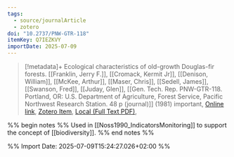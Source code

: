 ```yaml
---
tags:
  - source/journalArticle
  - zotero
doi: "10.2737/PNW-GTR-118"
itemKey: Q7IEZKVY
importDate: 2025-07-09
---
```

>[!metadata]+
> Ecological characteristics of old-growth Douglas-fir forests.
> [[Franklin, Jerry F.]], [[Cromack, Kermit Jr]], [[Denison, William]], [[McKee, Arthur]], [[Maser, Chris]], [[Sedell, James]], [[Swanson, Fred]], [[Juday, Glen]], 
> [[Gen. Tech. Rep. PNW-GTR-118. Portland, OR: U.S. Department of Agriculture, Forest Service, Pacific Northwest Research Station. 48 p (journal)]] (1981)
> important, 
> [Online link](https://research.fs.usda.gov/treesearch/5546), [Zotero Item](zotero://select/library/items/Q7IEZKVY), [Local (Full Text PDF)](file://C:/Users/aburg/Documents/references/zotero/storage/YA3VNMUE/Franklin1981_Ecologicalcharacteristics.pdf), 

%% begin notes %%
Used in [[Noss1990_IndicatorsMonitoring]] to support the concept of [[biodiversity]].
%% end notes %%

%% Import Date: 2025-07-09T15:24:27.026+02:00 %%
